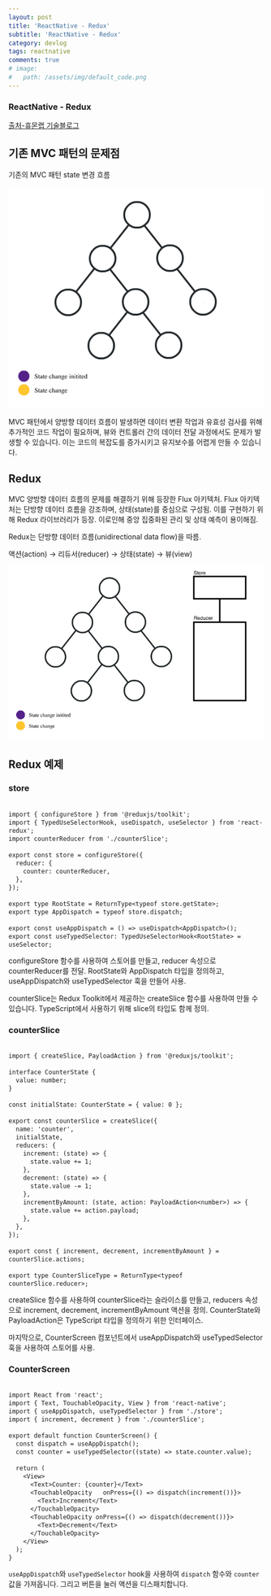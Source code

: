 ```yaml
---
layout: post
title: 'ReactNative - Redux'
subtitle: 'ReactNative - Redux'
category: devlog
tags: reactnative
comments: true
# image: 
#   path: /assets/img/default_code.png
---
```


### ReactNative - Redux

[출처-휴몬랩 기술블로그](https://devlog-h.tistory.com/26)

## 기존 MVC 패턴의 문제점

기존의 MVC 패턴 state 변경 흐름

![react_dev_log.png](/assets/img/post/redux_01.gif)

MVC 패턴에서 양방향 데이터 흐름이 발생하면 데이터 변환 작업과 유효성 검사를 위해 추가적인 코드 작업이 필요하며, 뷰와 컨트롤러 간의 데이터 전달 과정에서도 문제가 발생할 수 있습니다.
이는 코드의 복잡도를 증가시키고 유지보수를 어렵게 만들 수 있습니다.



## Redux

MVC 양방향 데이터 흐름의 문제를 해결하기 위해 등장한 Flux 아키텍처. 
Flux 아키텍처는 단방향 데이터 흐름을 강조하며, 상태(state)를 중심으로 구성됨.
이를 구현하기 위해 Redux 라이브러리가 등장.
이로인해 중앙 집중화된 관리 및 상태 예측이 용이해짐.

Redux는 단방향 데이터 흐름(unidirectional data flow)을 따름.

액션(action) → 리듀서(reducer) → 상태(state) → 뷰(view)

![react_dev_log.png](/assets/img/post/redux_02.gif)



## Redux 예제

### store

```tsx

import { configureStore } from '@reduxjs/toolkit';
import { TypedUseSelectorHook, useDispatch, useSelector } from 'react-redux';
import counterReducer from './counterSlice';

export const store = configureStore({
  reducer: {
    counter: counterReducer,
  },
});

export type RootState = ReturnType<typeof store.getState>;
export type AppDispatch = typeof store.dispatch;

export const useAppDispatch = () => useDispatch<AppDispatch>();
export const useTypedSelector: TypedUseSelectorHook<RootState> = useSelector;

```
configureStore 함수를 사용하여 스토어를 만들고, reducer 속성으로 counterReducer를 전달. 
RootState와 AppDispatch 타입을 정의하고, useAppDispatch와 useTypedSelector 훅을 만들어 사용.

counterSlice는 Redux Toolkit에서 제공하는 createSlice 함수를 사용하여 만들 수 있습니다. TypeScript에서 사용하기 위해 slice의 타입도 함께 정의.


### counterSlice

```tsx

import { createSlice, PayloadAction } from '@reduxjs/toolkit';

interface CounterState {
  value: number;
}

const initialState: CounterState = { value: 0 };

export const counterSlice = createSlice({
  name: 'counter',
  initialState,
  reducers: {
    increment: (state) => {
      state.value += 1;
    },
    decrement: (state) => {
      state.value -= 1;
    },
    incrementByAmount: (state, action: PayloadAction<number>) => {
      state.value += action.payload;
    },
  },
});

export const { increment, decrement, incrementByAmount } = counterSlice.actions;

export type CounterSliceType = ReturnType<typeof counterSlice.reducer>;

```

createSlice 함수를 사용하여 counterSlice라는 슬라이스를 만들고, reducers 속성으로 increment, decrement, incrementByAmount 액션을 정의.
CounterState와 PayloadAction은 TypeScript 타입을 정의하기 위한 인터페이스.

마지막으로, CounterScreen 컴포넌트에서 useAppDispatch와 useTypedSelector 훅을 사용하여 스토어를 사용.


### CounterScreen

```tsx

import React from 'react';
import { Text, TouchableOpacity, View } from 'react-native';
import { useAppDispatch, useTypedSelector } from './store';
import { increment, decrement } from './counterSlice';

export default function CounterScreen() {
  const dispatch = useAppDispatch();
  const counter = useTypedSelector((state) => state.counter.value);

  return (
    <View>
      <Text>Counter: {counter}</Text>
      <TouchableOpacity   onPress={() => dispatch(increment())}>
        <Text>Increment</Text>
      </TouchableOpacity>
      <TouchableOpacity onPress={() => dispatch(decrement())}>
        <Text>Decrement</Text>
      </TouchableOpacity>
    </View>
  );
}

```

`useAppDispatch`와 `useTypedSelector` hook을 사용하여 `dispatch` 함수와 `counter` 값을 가져옵니다.
그리고 버튼을 눌러 액션을 디스패치합니다.